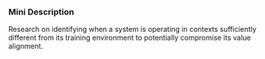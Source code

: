 ### Mini Description

Research on identifying when a system is operating in contexts sufficiently different from its training environment to potentially compromise its value alignment.
